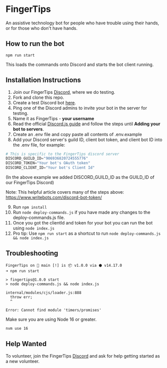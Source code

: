 # FingerTips

An assistive technology bot for people who have trouble using their hands, or for those who don't have hands.

## How to run the bot

`npm run start`

This loads the commands onto Discord and starts the bot client running.

## Installation Instructions

1. Join our FingerTips [Discord](https://discord.gg/vCKF7Urty2), where we do testing.
2. Fork and clone this repo.
3. Create a test Discord bot [here](https://discord.com/developers/applications).
4. Ping one of the Discord admins to invite your bot in the server for testing.
5. Name it as FingerTips - **your username**
6. Read the official [Discord.js guide](https://discordjs.guide/#before-you-begin) and follow the steps until **Adding your bot to servers**.
7. Create an .env file and copy paste all contents of .env.example
8. Add your Discord server's guild ID, client bot token, and client bot ID into the .env file, for example: 

```python
# This is specific to the FingerTips discord server
DISCORD_GUILD_ID="906936820724555776"
DISCORD_TOKEN="Your bot's OAuth token"
DISCORD_CLIENT_ID="Your bot's Client Id"
```

(In the above example we added DISCORD_GUILD_ID as the GUILD_ID of our FingerTips Discord)

Note: This helpful article covers many of the steps above: https://www.writebots.com/discord-bot-token/

9. Run `npm install`
10. Run `node deploy-commands.js` if you have made any changes to the deploy-commands.js file.
11. Once you got the clientId and token for your bot you can run the bot using `node index.js`
12. Pro tip: Use `npm run start` as a shortcut to run `node deploy-commands.js && node index.js`

## Troubleshooting

```
FingerTips on  main [!] is 📦 v1.0.0 via ⬢ v14.17.0 
➜ npm run start                            

> fingertips@1.0.0 start 
> node deploy-commands.js && node index.js

internal/modules/cjs/loader.js:888
  throw err;
  ^

Error: Cannot find module 'timers/promises'
```

Make sure you are using Node 16 or greater.

```bash
nvm use 16
```

## Help Wanted 

To volunteer, join the FingerTips [Discord](https://discord.gg/vCKF7Urty2) and ask for help getting started as a new volunteer.




